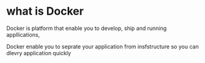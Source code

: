 <!-- @format -->

# what is Docker
Docker is platform that enable you to develop, ship and running appllications,

Docker enable you to seprate your application from insfstructure so you can dlevry application quickly 